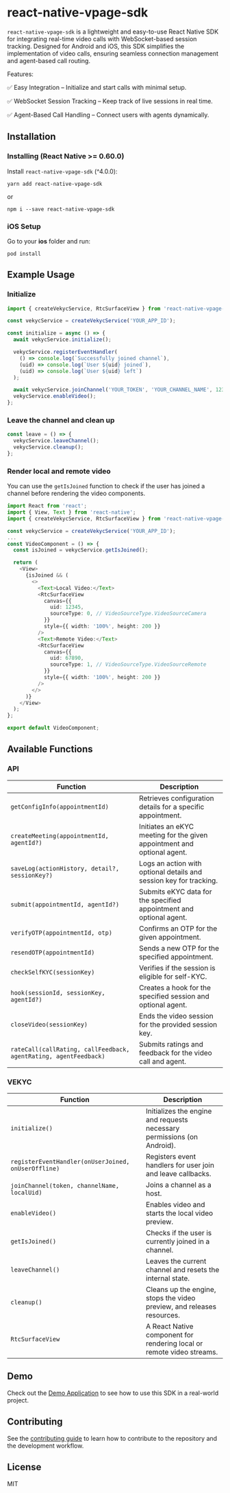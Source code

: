 # react-native-vpage-sdk

`react-native-vpage-sdk` is a lightweight and easy-to-use React Native SDK for integrating real-time video calls with WebSocket-based session tracking. Designed for Android and iOS, this SDK simplifies the implementation of video calls, ensuring seamless connection management and agent-based call routing.

Features:

✅ Easy Integration – Initialize and start calls with minimal setup.

✅ WebSocket Session Tracking – Keep track of live sessions in real time.

✅ Agent-Based Call Handling – Connect users with agents dynamically.

## Installation

### Installing (React Native >= 0.60.0)

Install `react-native-vpage-sdk` (^4.0.0):

```shell script
yarn add react-native-vpage-sdk
```

or

```shell script
npm i --save react-native-vpage-sdk
```

### iOS Setup

Go to your **ios** folder and run:

```shell script
pod install
```

## Example Usage

### Initialize

```typescript
import { createVekycService, RtcSurfaceView } from 'react-native-vpage-sdk';

const vekycService = createVekycService('YOUR_APP_ID');

const initialize = async () => {
  await vekycService.initialize();

  vekycService.registerEventHandler(
    () => console.log(`Successfully joined channel`),
    (uid) => console.log(`User ${uid} joined`),
    (uid) => console.log(`User ${uid} left`)
  );

  await vekycService.joinChannel('YOUR_TOKEN', 'YOUR_CHANNEL_NAME', 12345);
  vekycService.enableVideo();
};
```

### Leave the channel and clean up

```typescript
const leave = () => {
  vekycService.leaveChannel();
  vekycService.cleanup();
};
```

### Render local and remote video

You can use the `getIsJoined` function to check if the user has joined a channel before rendering the video components.

```typescript
import React from 'react';
import { View, Text } from 'react-native';
import { createVekycService, RtcSurfaceView } from 'react-native-vpage-sdk';

const vekycService = createVekycService('YOUR_APP_ID');
...
const VideoComponent = () => {
  const isJoined = vekycService.getIsJoined();

  return (
    <View>
      {isJoined && (
        <>
          <Text>Local Video:</Text>
          <RtcSurfaceView
            canvas={{
              uid: 12345,
              sourceType: 0, // VideoSourceType.VideoSourceCamera
            }}
            style={{ width: '100%', height: 200 }}
          />
          <Text>Remote Video:</Text>
          <RtcSurfaceView
            canvas={{
              uid: 67890,
              sourceType: 1, // VideoSourceType.VideoSourceRemote
            }}
            style={{ width: '100%', height: 200 }}
          />
        </>
      )}
    </View>
  );
};

export default VideoComponent;
```

## Available Functions

### API

| Function                                                         | Description                                                             |
|------------------------------------------------------------------|-------------------------------------------------------------------------|
| `getConfigInfo(appointmentId)`                                   | Retrieves configuration details for a specific appointment.             |
| `createMeeting(appointmentId, agentId?)`                         | Initiates an eKYC meeting for the given appointment and optional agent. |
| `saveLog(actionHistory, detail?, sessionKey?)`                   | Logs an action with optional details and session key for tracking.      |
| `submit(appointmentId, agentId?)`                                | Submits eKYC data for the specified appointment and optional agent.     |
| `verifyOTP(appointmentId, otp)`                                  | Confirms an OTP for the given appointment.                              |
| `resendOTP(appointmentId)`                                       | Sends a new OTP for the specified appointment.                          |
| `checkSelfKYC(sessionKey)`                                       | Verifies if the session is eligible for self-KYC.                       |
| `hook(sessionId, sessionKey, agentId?)`                          | Creates a hook for the specified session and optional agent.            |
| `closeVideo(sessionKey)`                                         | Ends the video session for the provided session key.                    |
| `rateCall(callRating, callFeedback, agentRating, agentFeedback)` | Submits ratings and feedback for the video call and agent.              |

### VEKYC

| Function                                            | Description                                                             |
|-----------------------------------------------------|-------------------------------------------------------------------------|
| `initialize()`                                      | Initializes the engine and requests necessary permissions (on Android). |
| `registerEventHandler(onUserJoined, onUserOffline)` | Registers event handlers for user join and leave callbacks.             |
| `joinChannel(token, channelName, localUid)`         | Joins a channel as a host.                                              |
| `enableVideo()`                                     | Enables video and starts the local video preview.                       |
| `getIsJoined()`                                     | Checks if the user is currently joined in a channel.                    |
| `leaveChannel()`                                    | Leaves the current channel and resets the internal state.               |
| `cleanup()`                                         | Cleans up the engine, stops the video preview, and releases resources.  |
| `RtcSurfaceView`                                    | A React Native component for rendering local or remote video streams.   |

## Demo

Check out the [Demo Application](https://github.com/Nerdya/my-video-app) to see how to use this SDK in a real-world project.

## Contributing

See the [contributing guide](CONTRIBUTING.md) to learn how to contribute to the repository and the development workflow.

## License

MIT
